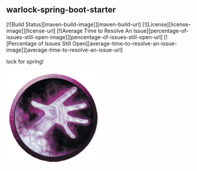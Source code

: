 ## warlock-spring-boot-starter



[![Build Status][maven-build-image]][maven-build-url]
[![License][license-image]][license-url]
[![Average Time to Resolve An Issue][percentage-of-issues-still-open-image]][pencentage-of-issues-still-open-url]
[![Percentage of Issues Still Open][average-time-to-resolve-an-issue-image]][average-time-to-resolve-an-issue-url]



lock for spring!

![Warlock](warlock_icon_2.png)